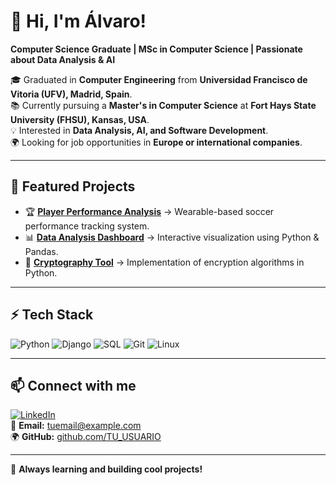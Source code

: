 # 👋 Hi, I'm Álvaro!
**Computer Science Graduate | MSc in Computer Science | Passionate about Data Analysis & AI**  

🎓 Graduated in **Computer Engineering** from **Universidad Francisco de Vitoria (UFV), Madrid, Spain**.  
📚 Currently pursuing a **Master's in Computer Science** at **Fort Hays State University (FHSU), Kansas, USA**.  
💡 Interested in **Data Analysis, AI, and Software Development**.  
🌍 Looking for job opportunities in **Europe or international companies**.  

---

## 📌 Featured Projects
- 🏆 **[Player Performance Analysis](https://github.com/TU_REPO)** → Wearable-based soccer performance tracking system.  
- 📊 **[Data Analysis Dashboard](https://github.com/TU_REPO)** → Interactive visualization using Python & Pandas.  
- 🔐 **[Cryptography Tool](https://github.com/TU_REPO)** → Implementation of encryption algorithms in Python.  

---

## ⚡ Tech Stack
![Python](https://img.shields.io/badge/Python-3776AB?style=for-the-badge&logo=python&logoColor=white)
![Django](https://img.shields.io/badge/Django-092E20?style=for-the-badge&logo=django&logoColor=white)
![SQL](https://img.shields.io/badge/SQL-CC2927?style=for-the-badge&logo=postgresql&logoColor=white)
![Git](https://img.shields.io/badge/Git-F05032?style=for-the-badge&logo=git&logoColor=white)
![Linux](https://img.shields.io/badge/Linux-FCC624?style=for-the-badge&logo=linux&logoColor=black)

---

## 📫 Connect with me
[![LinkedIn](https://img.shields.io/badge/LinkedIn-Alvaro-blue?style=for-the-badge&logo=linkedin)](https://www.linkedin.com/in/TU_PERFIL)  
📩 **Email:** tuemail@example.com  
🌍 **GitHub:** [github.com/TU_USUARIO](https://github.com/TU_USUARIO)  

---

🚀 **Always learning and building cool projects!**

